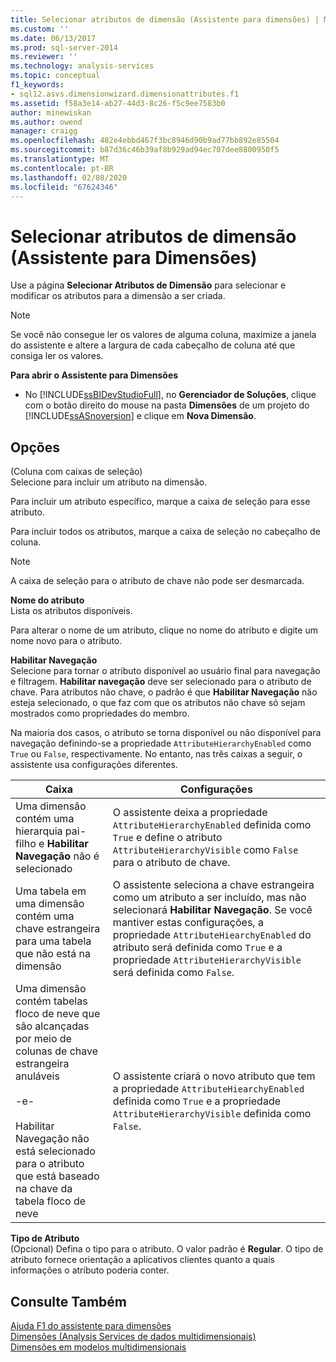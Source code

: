 ```yaml
---
title: Selecionar atributos de dimensão (Assistente para dimensões) | Microsoft Docs
ms.custom: ''
ms.date: 06/13/2017
ms.prod: sql-server-2014
ms.reviewer: ''
ms.technology: analysis-services
ms.topic: conceptual
f1_keywords:
- sql12.asvs.dimensionwizard.dimensionattributes.f1
ms.assetid: f58a3e14-ab27-44d3-8c26-f5c9ee7583b0
author: minewiskan
ms.author: owend
manager: craigg
ms.openlocfilehash: 482e4ebbd467f3bc8946d90b9ad77bb892e85504
ms.sourcegitcommit: b87d36c46b39af8b929ad94ec707dee8800950f5
ms.translationtype: MT
ms.contentlocale: pt-BR
ms.lasthandoff: 02/08/2020
ms.locfileid: "67624346"
---
```

# <a name="select-dimension-attributes-dimension-wizard"></a>Selecionar atributos de dimensão (Assistente para Dimensões)
  Use a página **Selecionar Atributos de Dimensão** para selecionar e modificar os atributos para a dimensão a ser criada.  
  
> [!NOTE]  
>  Se você não consegue ler os valores de alguma coluna, maximize a janela do assistente e altere a largura de cada cabeçalho de coluna até que consiga ler os valores.  
  
 **Para abrir o Assistente para Dimensões**  
  
-   No [!INCLUDE[ssBIDevStudioFull](../includes/ssbidevstudiofull-md.md)], no **Gerenciador de Soluções**, clique com o botão direito do mouse na pasta **Dimensões** de um projeto do [!INCLUDE[ssASnoversion](../includes/ssasnoversion-md.md)] e clique em **Nova Dimensão**.  
  
## <a name="options"></a>Opções  
 (Coluna com caixas de seleção)  
 Selecione para incluir um atributo na dimensão.  
  
 Para incluir um atributo específico, marque a caixa de seleção para esse atributo.  
  
 Para incluir todos os atributos, marque a caixa de seleção no cabeçalho de coluna.  
  
> [!NOTE]  
>  A caixa de seleção para o atributo de chave não pode ser desmarcada.  
  
 **Nome do atributo**  
 Lista os atributos disponíveis.  
  
 Para alterar o nome de um atributo, clique no nome do atributo e digite um nome novo para o atributo.  
  
 **Habilitar Navegação**  
 Selecione para tornar o atributo disponível ao usuário final para navegação e filtragem. **Habilitar navegação** deve ser selecionado para o atributo de chave. Para atributos não chave, o padrão é que **Habilitar Navegação** não esteja selecionado, o que faz com que os atributos não chave só sejam mostrados como propriedades do membro.  
  
 Na maioria dos casos, o atributo se torna disponível ou não disponível para navegação definindo-se a propriedade `AttributeHierarchyEnabled` como `True` ou `False`, respectivamente. No entanto, nas três caixas a seguir, o assistente usa configurações diferentes.  
  
|Caixa|Configurações|  
|----------|--------------|  
|Uma dimensão contém uma hierarquia pai-filho e **Habilitar Navegação** não é selecionado|O assistente deixa a propriedade `AttributeHierarchyEnabled` definida como `True` e define o atributo `AttributeHierarchyVisible` como `False` para o atributo de chave.|  
|Uma tabela em uma dimensão contém uma chave estrangeira para uma tabela que não está na dimensão|O assistente seleciona a chave estrangeira como um atributo a ser incluído, mas não selecionará **Habilitar Navegação**. Se você mantiver estas configurações, a propriedade `AttributeHiearchyEnabled` do atributo será definida como `True` e a propriedade `AttributeHierarchyVisible` será definida como `False`.|  
|Uma dimensão contém tabelas floco de neve que são alcançadas por meio de colunas de chave estrangeira anuláveis<br /><br /> -e-<br /><br /> Habilitar Navegação não está selecionado para o atributo que está baseado na chave da tabela floco de neve|O assistente criará o novo atributo que tem a propriedade `AttributeHiearchyEnabled` definida como `True` e a propriedade `AttributeHierarchyVisible` definida como `False`.|  
  
 **Tipo de Atributo**  
 (Opcional) Defina o tipo para o atributo. O valor padrão é **Regular**. O tipo de atributo fornece orientação a aplicativos clientes quanto a quais informações o atributo poderia conter.  
  
## <a name="see-also"></a>Consulte Também  
 [Ajuda F1 do assistente para dimensões](dimension-wizard-f1-help.md)   
 [Dimensões &#40;Analysis Services de dados multidimensionais&#41;](multidimensional-models-olap-logical-dimension-objects/dimensions-analysis-services-multidimensional-data.md)   
 [Dimensões em modelos multidimensionais](multidimensional-models/dimensions-in-multidimensional-models.md)  
  
  
